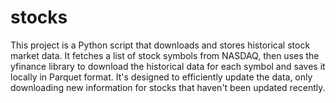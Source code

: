 # stocks

This project is a Python script that downloads and stores historical
stock market data. It fetches a list of stock symbols from NASDAQ, then
uses the yfinance library to download the historical data for each
symbol and saves it locally in Parquet format. It's designed to
efficiently update the data, only downloading new information for stocks
that haven't been updated recently.
